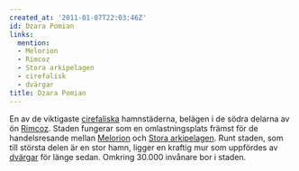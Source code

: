 ```yaml
---
created_at: '2011-01-07T22:03:46Z'
id: Dzara Pomian
links:
  mention:
  - Melorion
  - Rimcoz
  - Stora arkipelagen
  - cirefalisk
  - dvärgar
title: Dzara Pomian
---
```


En av de viktigaste [cirefaliska] hamnstäderna, belägen i de södra delarna av ön [Rimcoz]. Staden
fungerar som en omlastningsplats främst för de handelsresande mellan [Melorion] och [Stora
arkipelagen]. Runt staden, som till största delen är en stor hamn, ligger en kraftig mur som
uppfördes av [dvärgar] för länge sedan. Omkring 30.000 invånare bor i staden.

  [cirefaliska]: cirefalisk
  [Rimcoz]: Rimcoz
  [Melorion]: Melorion
  [Stora arkipelagen]: Stora_arkipelagen
  [dvärgar]: dvärgar
